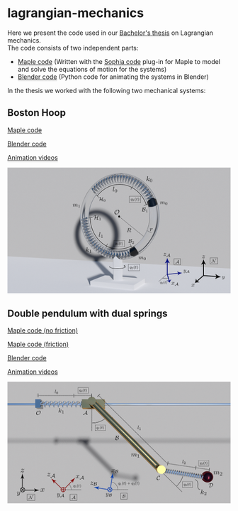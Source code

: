 # lagrangian-mechanics

Here we present the code used in our [Bachelor's thesis](http://filipstrand.com/) on Lagrangian mechanics.  
The code consists of two independent parts: 

* [Maple code](https://github.com/filipstrand/lagrangian-mechanics/blob/master/maple_code) (Written with the [Sophia code](http://www.mech.kth.se/~nap/F_fk/sophia/) plug-in for Maple to model and solve the equations of motion for the systems)
* [Blender code](https://github.com/filipstrand/lagrangian-mechanics/blob/master/blender_code) (Python code for animating the systems in Blender)

In the thesis we worked with the following two mechanical systems:   

## Boston Hoop

[Maple code](https://github.com/filipstrand/lagrangian-mechanics/blob/master/maple_code/boston_hoop.mpl)

[Blender code](https://github.com/filipstrand/lagrangian-mechanics/blob/master/blender_code/boston_hoop_blender.py)

[Animation videos](http://filipstrand.com/)

![alt tag](https://raw.githubusercontent.com/filipstrand/lagrangian-mechanics/master/images/Boston_hoop.png)



## Double pendulum with dual springs

[Maple code (no friction)](https://github.com/filipstrand/lagrangian-mechanics/blob/master/maple_code/double_pendulum.mpl)

[Maple code (friction)](https://github.com/filipstrand/lagrangian-mechanics/blob/master/maple_code/double_pendulum_friction.mpl)

[Blender code](https://github.com/filipstrand/lagrangian-mechanics/blob/master/blender_code/double_pendulum_blender.py)

[Animation videos](http://filipstrand.com/)

![alt tag](https://raw.githubusercontent.com/filipstrand/lagrangian-mechanics/master/images/Double_pendulum.png)




